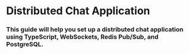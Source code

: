 # Distributed Chat Application #

### This guide will help you set up a distributed chat application using TypeScript, WebSockets, Redis Pub/Sub, and PostgreSQL. ###